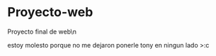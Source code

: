 # Proyecto-web
Proyecto final de web\n

estoy molesto porque no me dejaron ponerle tony en ningun lado >:c
